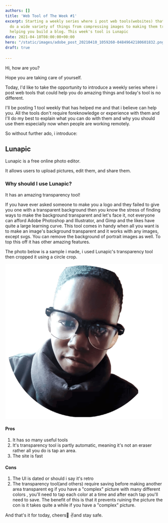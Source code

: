 ```yaml
---
authors: []
title: 'Web Tool of The Week #1'
excerpt: Starting a weekly series where i post web tools(websites) that can help you
  do a wide variety of things from compressing images to making them transparent to
  helping you build a blog. This week's tool is Lunapic
date: 2021-04-10T08:00:00+00:00
hero: "/static/images/adobe_post_20210410_1059260-04849642180601832.png"
draft: true

---
```

Hi, how are you? 

Hope you are taking care of yourself. 

Today, I'd like to take the opportunity to introduce a weekly series where i post web tools that could help you do amazing things and today's tool is no different. 

I'll be posting 1 tool weekly that has helped me and that i believe can help you. All the tools don't require foreknowledge or experience with them and I'll do my best to explain what you can do with them and why you should use them especially now when people are working remotely.

So without further ado, i introduce:

## Lunapic

Lunapic is a free online photo editor. 

It allows users to upload pictures, edit them, and share them.

### **Why should I use Lunapic?** 

It has an amazing transparency tool! 

If you have ever asked someone to make you a logo and they failed to give you one with a transparent background then you know the stress of finding ways to make the background transparent and let's face it, not everyone can afford Adobe Photoshop and Illustrator, and Gimp and the likes have quite a large learning curve. This tool comes in handy when all you want is to make an image's background transparent and it works with any images, except svgs. You can remove the background of portrait images as well. To top this off it has other amazing features. 

The photo below is a sample i made, i used Lunapic's transparency tool then cropped it using a circle crop. 

![](/static/images/me3.png)

#### Pros

1. It has so many useful tools
2. It's transparency tool is partly automatic, meaning it's not an eraser rather all you do is tap an area. 
3. The site is fast

#### Cons

1. The UI is dated or should i say it's retro
2. The transparency tool(and others) require saving before making another area transparent eg if you have a "complex" picture with many different colors , you'll need to tap each color at a time and after each tap you'll need to save. The benefit of this is that it prevents ruining the picture the con is it takes quite a while if you have a "complex" picture. 

And that's it for today, cheers🥂 ✌️and stay safe. 